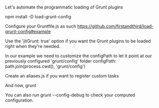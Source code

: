 Let's automate the programmatic loading of Grunt plugins

npm install -D load-grunt-config

Configure your Gruntfile.js as such
https://github.com/firstandthird/load-grunt-config#example

Use the 'jitGrunt: true' option if you want the Grunt plugins to be loaded right when they're needed.

In our example we need to customize the configPath to let it point at our previously configured 'grunt/config' folder
configPath: path.join(process.cwd(), 'grunt/config')

Create an aliases.js if you want to register custom tasks

And now,
grunt

You can also run
grunt --config-debug
to check your computed configuration.
